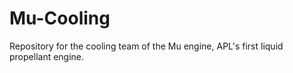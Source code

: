 # Mu-Cooling
Repository for the cooling team of the Mu engine, APL's first liquid propellant engine.
